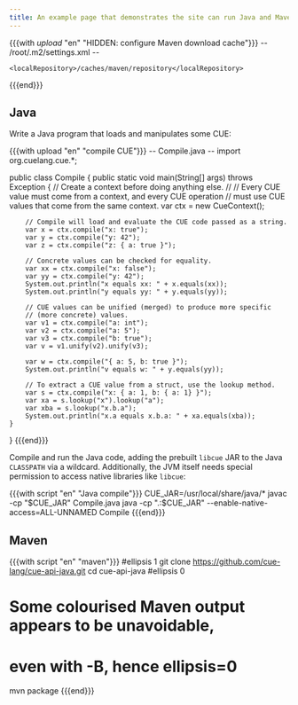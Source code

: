 ```yaml
---
title: An example page that demonstrates the site can run Java and Maven
---
```


{{{with _upload_ "en" "HIDDEN: configure Maven download cache"}}}
-- /root/.m2/settings.xml --
<settings xmlns="http://maven.apache.org/SETTINGS/1.2.0" xmlns:xsi="http://www.w3.org/2001/XMLSchema-instance" xsi:schemaLocation="http://maven.apache.org/SETTINGS/1.2.0 https://maven.apache.org/xsd/settings-1.2.0.xsd">
<!-- cf. https://maven.apache.org/settings.html#settings-details -->
	<localRepository>/caches/maven/repository</localRepository>
</settings>
{{{end}}}

## Java

Write a Java program that loads and manipulates some CUE:

{{{with upload "en" "compile CUE"}}}
-- Compile.java --
import org.cuelang.cue.*;

public class Compile {
    public static void main(String[] args) throws Exception {
        // Create a context before doing anything else.
        //
        // Every CUE value must come from a context, and every CUE operation
        // must use CUE values that come from the same context.
        var ctx = new CueContext();


        // Compile will load and evaluate the CUE code passed as a string.
        var x = ctx.compile("x: true");
        var y = ctx.compile("y: 42");
        var z = ctx.compile("z: { a: true }");

        // Concrete values can be checked for equality.
        var xx = ctx.compile("x: false");
        var yy = ctx.compile("y: 42");
        System.out.println("x equals xx: " + x.equals(xx));
        System.out.println("y equals yy: " + y.equals(yy));

        // CUE values can be unified (merged) to produce more specific
        // (more concrete) values.
        var v1 = ctx.compile("a: int");
        var v2 = ctx.compile("a: 5");
        var v3 = ctx.compile("b: true");
        var v = v1.unify(v2).unify(v3);

        var w = ctx.compile("{ a: 5, b: true }");
        System.out.println("v equals w: " + y.equals(yy));

        // To extract a CUE value from a struct, use the lookup method.
        var s = ctx.compile("x: { a: 1, b: { a: 1} }");
        var xa = s.lookup("x").lookup("a");
        var xba = s.lookup("x.b.a");
        System.out.println("x.a equals x.b.a: " + xa.equals(xba));
    }
}
{{{end}}}

Compile and run the Java code,
adding the prebuilt `libcue` JAR to the Java `CLASSPATH` via a wildcard.
Additionally, the JVM itself needs special permission to access native
libraries like `libcue`:

{{{with script "en" "Java compile"}}}
CUE_JAR=/usr/local/share/java/*
javac -cp   "$CUE_JAR" Compile.java
java  -cp ".:$CUE_JAR" --enable-native-access=ALL-UNNAMED Compile
{{{end}}}

## Maven

{{{with script "en" "maven"}}}
#ellipsis 1
git clone https://github.com/cue-lang/cue-api-java.git
cd cue-api-java
#ellipsis 0
# Some colourised Maven output appears to be unavoidable,
# even with -B, hence ellipsis=0
mvn package
{{{end}}}
